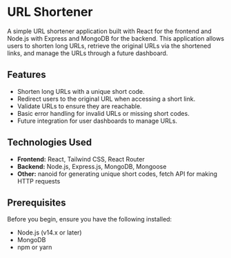 # URL Shortener

A simple URL shortener application built with React for the frontend and Node.js with Express and MongoDB for the backend. This application allows users to shorten long URLs, retrieve the original URLs via the shortened links, and manage the URLs through a future dashboard.

## Features

-   Shorten long URLs with a unique short code.
-   Redirect users to the original URL when accessing a short link.
-   Validate URLs to ensure they are reachable.
-   Basic error handling for invalid URLs or missing short codes.
-   Future integration for user dashboards to manage URLs.

## Technologies Used

-   **Frontend:** React, Tailwind CSS, React Router
-   **Backend:** Node.js, Express.js, MongoDB, Mongoose
-   **Other:** nanoid for generating unique short codes, fetch API for making HTTP requests

## Prerequisites

Before you begin, ensure you have the following installed:

-   Node.js (v14.x or later)
-   MongoDB
-   npm or yarn

